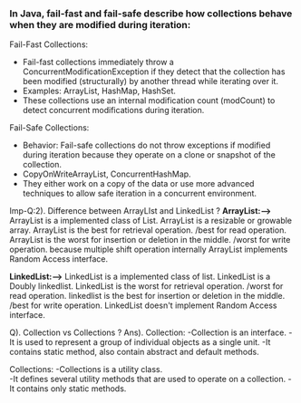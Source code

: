 ### In Java, fail-fast and fail-safe describe how collections behave when they are modified during iteration:

Fail-Fast Collections:
* Fail-fast collections immediately throw a ConcurrentModificationException if they detect that the collection has been 
  modified (structurally) by another thread while iterating over it.
* Examples: ArrayList, HashMap, HashSet.
*  These collections use an internal modification count (modCount) to detect concurrent modifications during iteration.

Fail-Safe Collections:
* Behavior: Fail-safe collections do not throw exceptions if modified during iteration because they operate on a clone 
  or snapshot of the collection.
* CopyOnWriteArrayList, ConcurrentHashMap.
* They either work on a copy of the data or use more advanced techniques to allow safe iteration in a concurrent environment.

Imp-Q:2). Difference between ArrayLIst and LinkedList ?
**ArrayList:-->**
ArrayList is a implemented class of List.
ArrayList is a resizable or growable array.
ArrayList is the best for retrieval operation. /best for read operation.
ArrayList is the worst for insertion or deletion in the middle. /worst for write operation. because multiple shift operation internally
ArrayList implements Random Access interface.

**LinkedList:-->**
LinkedList is a implemented class of list.
LinkedList is a Doubly linkedlist.
LinkedList is the worst for retrieval operation. /worst for read operation.
linkedlist is the best for insertion or deletion in the middle. /best for write operation.
LinkedList doesn't implement Random Access interface.

Q). Collection vs Collections ?
Ans). Collection:
-Collection is an interface.
-It is used to represent a group of individual objects as a single unit.
-It contains static method, also contain abstract and default methods.

Collections:
-Collections is a utility class.  
-It defines several utility methods that are used to operate on a collection.
-It contains only static methods.
